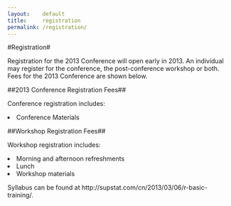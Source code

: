 ```yaml
---
layout:    default
title:     registration
permalink: /registration/
---
```


#Registration#

Registration for the 2013 Conference will open early in 2013. An individual may register for the conference, 
the post-conference workshop or both. Fees for the 2013 Conference are shown below.

##2013 Conference Registration Fees##

<p>Conference registration includes:</p>

<li>Conference Materials</li>


##Workshop Registration Fees##


Workshop registration includes:
<li>Morning and afternoon refreshments</li>
<li>Lunch</li>
<li>Workshop materials</li>

<p>Syllabus can be found at http://supstat.com/cn/2013/03/06/r-basic-training/.</p>
